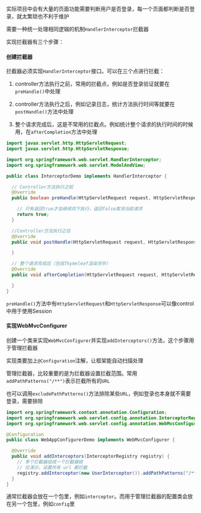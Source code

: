 实际项目中会有大量的页面功能需要判断用户是否登录，每一个页面都判断是否登录，就太繁琐也不利于维护

需要一种统一处理相同逻辑的机制`HandlerInterceptor`拦截器

实现拦截器有三个步骤：

#### 创建拦截器

拦截器必须实现`HandlerInterceptor`接口。可以在三个点进行拦截：

1. controller方法执行之前，常用的拦截点，例如是否登录验证就要在`preHandle()`中处理

2. controller方法执行之后，例如记录日志，统计方法执行时间等就要在`postHandle()`方法中处理

3. 整个请求完成后，这是不常用的拦截点。例如统计整个请求的执行时间的时候用，在`afterCompletion`方法中处理

```java
import javax.servlet.http.HttpServletRequest;
import javax.servlet.http.HttpServletResponse;

import org.springframework.web.servlet.HandlerInterceptor;
import org.springframework.web.servlet.ModelAndView;

public class InterceptorDemo implements HandlerInterceptor {

  // Controller方法执行之前
  @Override
  public boolean preHandle(HttpServletRequest request, HttpServletResponse response, Object handler) throws Exception {

    // 只有返回true才会继续向下执行，返回false取消当前请求
    return true;
  }

  //Controller方法执行之后
  @Override
  public void postHandle(HttpServletRequest request, HttpServletResponse response, Object handler,      ModelAndView modelAndView) throws Exception {

  }

  // 整个请求完成后（包括Thymeleaf渲染完毕）
  @Override
  public void afterCompletion(HttpServletRequest request, HttpServletResponse response, Object handler, Exception ex) throws Exception {

  }
}
```

`preHandle()`方法中有`HttpServletRequest`和`HttpServletResponse`可以像control中用于使用Session

#### 实现WebMvcConfigurer

创建一个类来实现`WebMvcConfigurer`并实现`addInterceptors()`方法，这个步骤用于管理拦截器

实现类要加上`@Configuration`注解，让框架能自动扫描处理

管理拦截器，比较重要的是为拦截器设置拦截范围。常用`addPathPatterns("/**")`表示拦截所有的`URL`

也可以调用`excludePathPatterns()`方法排除某些`URL`，例如登录也本身就不需要登录，需要排除

```java
import org.springframework.context.annotation.Configuration;
import org.springframework.web.servlet.config.annotation.InterceptorRegistry;
import org.springframework.web.servlet.config.annotation.WebMvcConfigurer;

@Configuration
public class WebAppConfigurerDemo implements WebMvcConfigurer {

  @Override
  public void addInterceptors(InterceptorRegistry registry) {
    // 多个拦截器组成一个拦截器链
    // 仅演示，设置所有 url 都拦截
    registry.addInterceptor(new UserInterceptor()).addPathPatterns("/**");
  }
}
```

通常拦截器会放在一个包里，例如`interceptor`。而用于管理拦截器的配置类会放在另一个包里，例如`config`里
